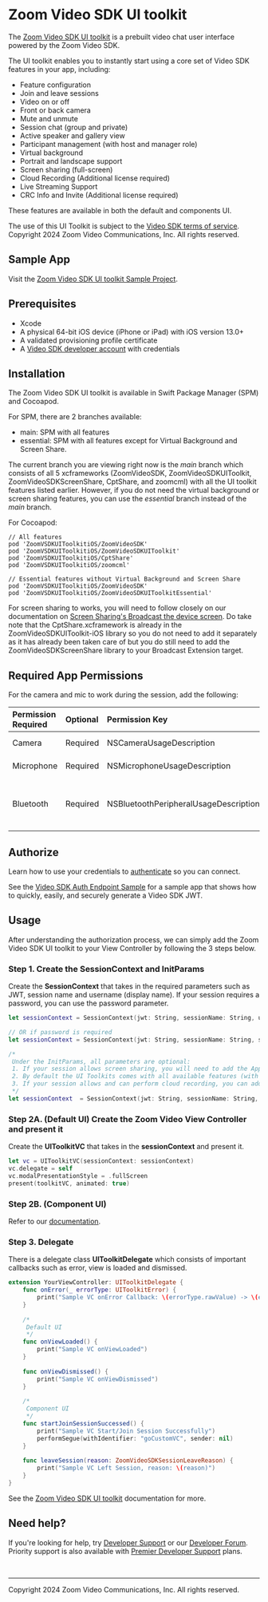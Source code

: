 # Zoom Video SDK UI toolkit

The [Zoom Video SDK UI toolkit](https://developers.zoom.us/docs/video-sdk/ios/ui-toolkit/) is a prebuilt video chat user interface powered by the Zoom Video SDK.

The UI toolkit enables you to instantly start using a core set of Video SDK features in your app, including:
- Feature configuration
- Join and leave sessions
- Video on or off
- Front or back camera
- Mute and unmute
- Session chat (group and private)
- Active speaker and gallery view
- Participant management (with host and manager role)
- Virtual background
- Portrait and landscape support
- Screen sharing (full-screen)
- Cloud Recording (Additional license required)
- Live Streaming Support
- CRC Info and Invite (Additional license required)

These features are available in both the default and components UI.

The use of this UI Toolkit is subject to the [Video SDK terms of service](https://www.zoom.com/en/trust/video-sdk-terms/). Copyright 2024 Zoom Video Communications, Inc. All rights reserved.

## Sample App

Visit the [Zoom Video SDK UI toolkit Sample Project](https://github.com/zoom/videosdk-ui-toolkit-ios-sample). 

## Prerequisites

- Xcode
- A physical 64-bit iOS device (iPhone or iPad) with iOS version 13.0+
- A validated provisioning profile certificate
- A [Video SDK developer account](https://developers.zoom.us/docs/video-sdk/developer-accounts/) with credentials

## Installation

The Zoom Video SDK UI toolkit is available in Swift Package Manager (SPM) and Cocoapod.

For SPM, there are 2 branches available:
- main: SPM with all features
- essential: SPM with all features except for Virtual Background and Screen Share.

The current branch you are viewing right now is the *main* branch which consists of all 5 xcframeworks (ZoomVideoSDK, ZoomVideoSDKUIToolkit, ZoomVideoSDKScreenShare, CptShare, and zoomcml) with all the UI toolkit features listed earlier. However, if you do not need the virtual background or screen sharing features, you can use the *essential* branch instead of the *main* branch.

For Cocoapod:

```
// All features
pod 'ZoomVSDKUIToolkitiOS/ZoomVideoSDK'
pod 'ZoomVSDKUIToolkitiOS/ZoomVideoSDKUIToolkit'
pod 'ZoomVSDKUIToolkitiOS/CptShare'
pod 'ZoomVSDKUIToolkitiOS/zoomcml'
    
// Essential features without Virtual Background and Screen Share
pod 'ZoomVSDKUIToolkitiOS/ZoomVideoSDK'
pod 'ZoomVSDKUIToolkitiOS/ZoomVideoSDKUIToolkitEssential'
```

For screen sharing to works, you will need to follow closely on our documentation on [Screen Sharing's Broadcast the device screen](https://developers.zoom.us/docs/video-sdk/ios/share/#broadcast-the-device-screen). Do take note that the CptShare.xcframework is already in the ZoomVideoSDKUIToolkit-iOS library so you do not need to add it separately as it has already been taken care of but you do still need to add the ZoomVideoSDKScreenShare library to your Broadcast Extension target.

## Required App Permissions

For the camera and mic to work during the session, add the following:

| Permission Required | Optional | Permission Key | Description |
| :------------------ | :------- | :------------- | :---------- |
| Camera              | Required | NSCameraUsageDescription | Required for Video |
| Microphone          | Required | NSMicrophoneUsageDescription | Required for Audio |
| Bluetooth           | Required | NSBluetoothPeripheralUsageDescription | Required for Bluetooth audio devices |

## Authorize

Learn how to use your credentials to [authenticate](https://developers.zoom.us/docs/video-sdk/auth/#generate-a-video-sdk-jwt) so you can connect.

See the [Video SDK Auth Endpoint Sample](https://github.com/zoom/videosdk-sample-signature-node.js) for a sample app that shows how to quickly, easily, and securely generate a Video SDK JWT.

## Usage

After understanding the authorization process, we can simply add the Zoom Video SDK UI toolkit to your View Controller by following the 3 steps below.

### Step 1. Create the SessionContext and InitParams

Create the **SessionContext** that takes in the required parameters such as JWT, session name and username (display name). If your session requires a password, you can use the password parameter.

```Swift
let sessionContext = SessionContext(jwt: String, sessionName: String, username: String)

// OR if password is required
let sessionContext = SessionContext(jwt: String, sessionName: String, sessionPassword: String?, username: String)

/*
 Under the InitParams, all parameters are optional:
 1. If your session allows screen sharing, you will need to add the App Group ID parameter,
 2. By default the UI Toolkits comes with all available features (with some features require additional license). If you will like to only use some of these features, you will need to add the features you want under the features parameter.
 3. If your session allows and can perform cloud recording, you can add in a customized consent message.
 */
let sessionContext  = SessionContext(jwt: String, sessionName: String, username: String), initParams: InitParams(appGroupId: String?, features: [UIToolkitFeature]?, recordingConsentMessage: String?))
```

### Step 2A. (Default UI) Create the Zoom Video View Controller and present it

Create the **UIToolkitVC** that takes in the **sessionContext** and present it.

```Swift
let vc = UIToolkitVC(sessionContext: sessionContext)
vc.delegate = self
vc.modalPresentationStyle = .fullScreen
present(toolkitVC, animated: true)
```

### Step 2B. (Component UI) 

Refer to our [documentation](https://developers.zoom.us/docs/video-sdk/ios/ui-toolkit/).

### Step 3. Delegate

There is a delegate class **UIToolkitDelegate** which consists of important callbacks such as error, view is loaded and dismissed.

```Swift
extension YourViewController: UIToolkitDelegate {
    func onError(_ errorType: UIToolkitError) {
        print("Sample VC onError Callback: \(errorType.rawValue) -> \(errorType.description)")
    }
    
    /*
     Default UI
     */
    func onViewLoaded() {
        print("Sample VC onViewLoaded")
    }
    
    func onViewDismissed() {
        print("Sample VC onViewDismissed")
    }
    
    /*
     Component UI
     */
    func startJoinSessionSuccessed() {
        print("Sample VC Start/Join Session Successfully")
        performSegue(withIdentifier: "goCustomVC", sender: nil)
    }
    
    func leaveSession(reason: ZoomVideoSDKSessionLeaveReason) {
        print("Sample VC Left Session, reason: \(reason)")
    }
}
```

See the [Zoom Video SDK UI toolkit](https://developers.zoom.us/docs/video-sdk/ios/ui-kit/) documentation for more.

## Need help?

If you're looking for help, try [Developer Support](https://devsupport.zoom.us/hc/en-us) or our [Developer Forum](https://devforum.zoom.us/). Priority support is also available with [Premier Developer Support](https://explore.zoom.us/docs/en-us/developer-support-plans.html) plans.

<br> 

---

Copyright 2024 Zoom Video Communications, Inc. All rights reserved.
